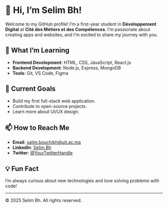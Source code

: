 # 👋 Hi, I’m Selim Bh!

Welcome to my GitHub profile! I’m a first-year student in **Développement Digital** at **Cité des Métiers et des Compétences**. I’m passionate about creating apps and websites, and I’m excited to share my journey with you.

## 🚀 What I’m Learning

- **Frontend Development**: HTML, CSS, JavaScript, React.js
- **Backend Development**: Node.js, Express, MongoDB
- **Tools**: Git, VS Code, Figma

## 🌱 Current Goals

- Build my first full-stack web application.
- Contribute to open-source projects.
- Learn more about UI/UX design.

## 📫 How to Reach Me

- **Email**: salim.bouchikh@uit.ac.ma
- **LinkedIn**: [Selim Bh](https://www.linkedin.com/in/salim-bouchikh-794b1028a?utm_source=share&utm_campaign=share_via&utm_content=profile&utm_medium=android_app)
- **Twitter**: [@YourTwitterHandle](https://twitter.com/YourTwitterHandle)

## 💡 Fun Fact

I’m always curious about new technologies and love solving problems with code!

---

© 2025 Selim Bh. All rights reserved.
